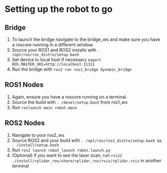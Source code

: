 # Setting up the robot to go
## Bridge
1. To launch the bridge navigate to the bridge_ws and make sure you have a roscore running in a different window.
2. Source your ROS1 and ROS2 installs with `. /opt/ros/ros_distro/setup.bash`
3. Set device to local host if necessary `export ROS_MASTER_URI=http://localhost:11311`
4. Run the bridge with `ros2 run ros1_bridge dynamic_bridge`

## ROS1 Nodes
1. Again, ensure you have a roscore running on a terminal.
2. Source the build with `. /devel/setup.bash` from ros1_ws
3. Run `roslaunch main robot.main`

## ROS2 Nodes
1. Navigate to your ros2_ws
2. Source ROS2 and your build with `. /opt/ros/ros2_distro/setup.bash && . /install/setup.bash`
3. Run `ros2 launch robot_launch robot.launch.py`
4. (Optional) if you want to see the laser scan, run `rviz2 ./install/rplidar_ros/share/rplidar_ros/rviz/rplidar.rviz` in another terminal
